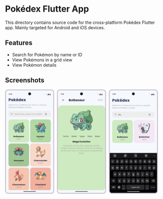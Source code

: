 # Pokédex Flutter App

This directory contains source code for the cross-platform Pokédex Flutter app. Mainly targeted for Android and iOS devices.

## Features

- Search for Pokémon by name or ID
- View Pokémons in a grid view
- View Pokémon details

## Screenshots

![alt text](preview.png)
